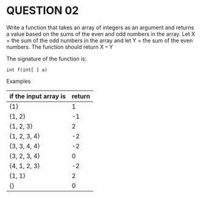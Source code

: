 # QUESTION 02

Write a function that takes an array of integers as an argument and returns a value based on the sums of the even and odd numbers in the array. Let X = the sum of the odd numbers in the array and let Y = the sum of the even numbers. The function should return X – Y

The signature of the function is:

`int f(int[ ] a)`

Examples

| if the input array is | return |
| --------------------- | ------ |
| {1}                   | 1      |
| {1, 2}                | -1     |
| {1, 2, 3}             | 2      |
| {1, 2, 3, 4}          | -2     |
| {3, 3, 4, 4}          | -2     |
| {3, 2, 3, 4}          | 0      |
| {4, 1, 2, 3}          | -2     |
| {1, 1}                | 2      |
| {}                    | 0      |

